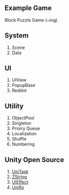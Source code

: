 ## Example Game
Block Puzzle Game (~ing)

## System
1. Scene
2. Data

## UI
1. UIView
2. PopupBase
3. Reddot

## Utility
1. ObjectPool
2. Singleton
3. Prioiry Queue
4. Localization
5. Shuffle
6. Numbering


## Unity Open Source
1. [UniTask](https://github.com/Cysharp/UniTask)
2. [ZString](https://github.com/Cysharp/ZString)
3. [UIEffect](https://github.com/mob-sakai/UIEffect)
4. [UniRx](https://github.com/neuecc/UniRx)